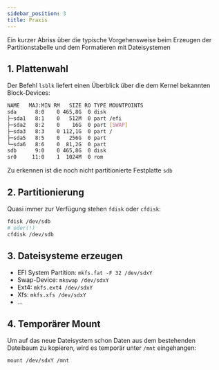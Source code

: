 ```yaml
---
sidebar_position: 3
title: Praxis
---
```


Ein kurzer Abriss über die typische Vorgehensweise beim Erzeugen der
Partitionstabelle und dem Formatieren mit Dateisystemen

## 1. Plattenwahl

Der Befehl `lsblk` liefert einen Überblick über die dem Kernel bekannten Block-Devices:

```sh
NAME   MAJ:MIN RM   SIZE RO TYPE MOUNTPOINTS
sda      8:0    0 465,8G  0 disk 
├─sda1   8:1    0   512M  0 part /efi
├─sda2   8:2    0    16G  0 part [SWAP]
├─sda3   8:3    0 112,1G  0 part /
├─sda5   8:5    0   256G  0 part 
└─sda6   8:6    0  81,2G  0 part 
sdb      9:0    0 465,8G  0 disk 
sr0     11:0    1  1024M  0 rom
```

Zu erkennen ist die noch nicht partitionierte Festplatte `sdb`

## 2. Partitionierung

Quasi immer zur Verfügung stehen `fdisk` oder `cfdisk`:

```sh
fdisk /dev/sdb
# oder(!)
cfdisk /dev/sdb
```

## 3. Dateisysteme erzeugen

- EFI System Partition: `mkfs.fat -F 32 /dev/sdxY`
- Swap-Device: `mkswap /dev/sdxY`
- Ext4: `mkfs.ext4 /dev/sdxY`
- Xfs: `mkfs.xfs /dev/sdxY`
- ...

## 4. Temporärer Mount

Um auf das neue Dateisystem schon Daten aus dem bestehenden Dateibaum zu kopieren,
wird es temporär unter `/mnt` eingehangen:

`mount /dev/sdxY /mnt`
